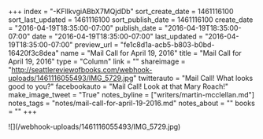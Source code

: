 +++
index = "-KFlIkvgiABbX7MQjdDb"
sort_create_date = 1461116100
sort_last_updated = 1461116100
sort_publish_date = 1461116100
create_date = "2016-04-19T18:35:00-07:00"
publish_date = "2016-04-19T18:35:00-07:00"
date = "2016-04-19T18:35:00-07:00"
last_updated = "2016-04-19T18:35:00-07:00"
preview_url = "fe1c8d1a-acb5-b803-b0bd-16420f3c8dea"
name = "Mail Call for April 19, 2016"
title = "Mail Call for April 19, 2016"
type = "Column"
link = ""
shareimage = "http://seattlereviewofbooks.com/webhook-uploads/1461116055493/IMG_5729.jpg"
twitterauto = "Mail Call! What looks good to you?"
facebookauto = "Mail Call! Look at that Mary Roach!"
make_image_tweet = "True"
notes_byline = ["writers/martin-mcclellan.md"]
notes_tags = "notes/mail-call-for-april-19-2016.md"
notes_about = ""
books = ""
+++
<p class="image">![](/webhook-uploads/1461116055493/IMG_5729.jpg)</p>